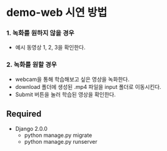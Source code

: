 # demo-web 시연 방법

### 1. 녹화를 원하지 않을 경우

- 예시 동영상 1, 2, 3을 확인한다.



### 2. 녹화를 원할 경우

- webcam을 통해 학습해보고 싶은 영상을 녹화한다.
- download 폴더에 생성된 .mp4 파일을 input 폴더로 이동시킨다.
- Submit 버튼을 눌러 학습된 영상을 확인한다.



## Required

* Django 2.0.0
  * python manage.py migrate
  * python manage.py runserver